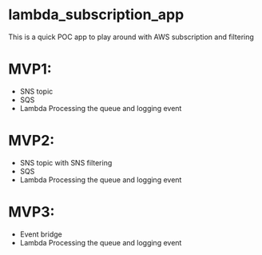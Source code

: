 # lambda_subscription_app

This is a quick POC app to play around with AWS subscription and filtering 

# MVP1:

- SNS topic
- SQS 
- Lambda Processing the queue and logging event

# MVP2:

- SNS topic with SNS filtering
- SQS 
- Lambda Processing the queue and logging event

# MVP3:

- Event bridge
- Lambda Processing the queue and logging event